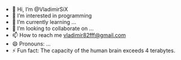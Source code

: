 - 👋 Hi, I’m @VladimirSiX
- 👀 I’m interested in programming
- 🌱 I’m currently learning ...
- 💞️ I’m looking to collaborate on ...
- 📫 How to reach me vladimir82fff@gmail.com
- 😄 Pronouns: ...
- ⚡ Fun fact: The capacity of the human brain exceeds 4 terabytes.

<!---
VladimirSiX/VladimirSiX is a ✨ special ✨ repository because its `README.md` (this file) appears on your GitHub profile.
You can click the Preview link to take a look at your changes.
--->
